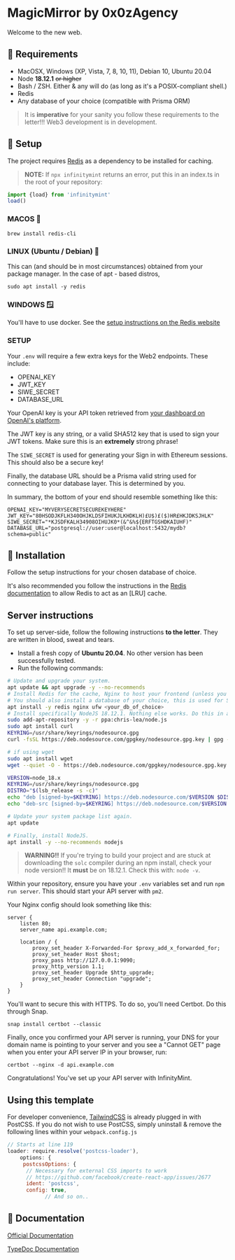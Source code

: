 # MagicMirror by 0x0zAgency

Welcome to the new web.

## 🗿 Requirements

- MacOSX, Windows (XP, Vista, 7, 8, 10, 11), Debian 10, Ubuntu 20.04
- Node **18.12.1** ~~or higher~~
- Bash / ZSH. Either & any will do (as long as it's a POSIX-compliant shell.)
- Redis
- Any database of your choice (compatible with Prisma ORM)

> It is __imperative__ for your sanity you follow these requirements to the letter!!!
> Web3 development is in development.

## 🗿 Setup

The project requires [Redis](<https://redis.io>) as a dependency to be installed for caching.

> __NOTE:__ If `npx infinitymint` returns an error, put this in an index.ts in the root of your repository:

```js
import {load} from 'infinitymint'
load()
```

### MACOS 🍎

`brew install redis-cli`

### LINUX (Ubuntu / Debian) 🐧

This can (and should be in most circumstances) obtained from your package manager.
In the case of apt - based distros,

`sudo apt install -y redis`

### WINDOWS 🪟

You'll have to use docker. See the [setup instructions on the Redis website](<https://redis.io/download/#redis-downloads>)

### SETUP

Your `.env` will require a few extra keys for the Web2 endpoints.
These include:

- OPENAI_KEY
- JWT_KEY
- SIWE_SECRET
- DATABASE_URL

Your OpenAI key is your API token retrieved from [your dashboard on OpenAI's platform](<https://platform.openai.com>).

The JWT key is any string, or a valid SHA512 key that is used to sign your JWT tokens. Make sure this is an __extremely__ strong phrase!

The `SIWE_SECRET` is used for generating your Sign in with Ethereum sessions. This should also be a secure key!

Finally, the database URL should be a Prisma valid string used for connecting to your database layer. This is determined by you.

In summary, the bottom of your end should resemble something like this:

```dotenv
OPENAI_KEY="MYVERYSECRETSECUREKEYHERE"
JWT_KEY="80HSODJKFLH340OHJKLDSFIHUKJLKHDKLH)£U$)£($)HR£HKJDKSJHLK"
SIWE_SECRET="*KJSDFKALH34908OIHUJK0*(&^&%${ERFTGSHDKAIUHF)"
DATABASE_URL="postgresql://user:user@localhost:5432/mydb?schema=public"
```

## 🗿 Installation

Follow the setup instructions for your chosen database of choice.

It's also recommended you follow the instructions in the [Redis documentation](<https://redis.io/docs/management/config/>) to allow Redis to act as an [LRU] cache.

## Server instructions

To set up server-side, follow the following instructions __to the letter__. They are written in blood, sweat and tears.

- Install a fresh copy of __Ubuntu 20.04__. No other version has been successfully tested.
- Run the following commands:

```bash
# Update and upgrade your system.
apt update && apt upgrade -y --no-recommends
# Install Redis for the cache, Nginx to host your frontend (unless you're hosting it in another manner.)
# You should also install a database of your choice, this is used for SIWE authentication sessions for the *FakeRegistry* contracts feature.
apt install -y redis nginx ufw <your_db_of_choice>
# Install specifically NodeJS 18.12.1. Nothing else works. Do this in any manner you please.
sudo add-apt-repository -y -r ppa:chris-lea/node.js
sudo apt install curl
KEYRING=/usr/share/keyrings/nodesource.gpg
curl -fsSL https://deb.nodesource.com/gpgkey/nodesource.gpg.key | gpg --dearmor | sudo tee "$KEYRING" >/dev/null

# if using wget
sudo apt install wget
wget --quiet -O - https://deb.nodesource.com/gpgkey/nodesource.gpg.key | gpg --dearmor | sudo tee "$KEYRING" >/dev/null

VERSION=node_18.x
KEYRING=/usr/share/keyrings/nodesource.gpg
DISTRO="$(lsb_release -s -c)"
echo "deb [signed-by=$KEYRING] https://deb.nodesource.com/$VERSION $DISTRO main" | tee /etc/apt/sources.list.d/nodesource.list
echo "deb-src [signed-by=$KEYRING] https://deb.nodesource.com/$VERSION $DISTRO main" | tee -a /etc/apt/sources.list.d/nodesource.list

# Update your system package list again.
apt update

# Finally, install NodeJS.
apt install -y --no-recommends nodejs

```


> __WARNING!!__ If you're trying to build your project and are stuck at downloading the `solc` compiler during an npm install, check your node version!! It __must__ be on 18.12.1.
Check this with: `node -v`.

Within your repository, ensure you have your `.env` variables set and run `npm run server`.
This should start your API server with `pm2`.

Your Nginx config should look something like this:

```nginx
server {
    listen 80;
    server_name api.example.com;

    location / {
        proxy_set_header X-Forwarded-For $proxy_add_x_forwarded_for;
        proxy_set_header Host $host;
        proxy_pass http://127.0.0.1:9090;
        proxy_http_version 1.1;
        proxy_set_header Upgrade $http_upgrade;
        proxy_set_header Connection "upgrade";
    }
}
```

You'll want to secure this with HTTPS. To do so, you'll need Certbot.
Do this through Snap.

`snap install certbot --classic`

Finally, once you confirmed your API server is running, your DNS for your domain name is pointing to your server and you see a "Cannot GET" page when you enter your API server IP in your browser, run:

`certbot --nginx -d api.example.com`

Congratulations! You've set up your API server with InfinityMint.

## Using this template

For developer convenience, [TailwindCSS](<https://tailwindcss.com>) is already plugged in with PostCSS.
If you do not wish to use PostCSS, simply uninstall & remove the following lines within your `webpack.config.js`

```js
// Starts at line 119
loader: require.resolve('postcss-loader'),
    options: {
     postcssOptions: {
      // Necessary for external CSS imports to work
      // https://github.com/facebook/create-react-app/issues/2677
      ident: 'postcss',
      config: true,
			// And so on..
```

## 🗿 Documentation

[Official Documentation](https://docs.infinitymint.app)

[TypeDoc Documentation](https://typedoc.org/)

